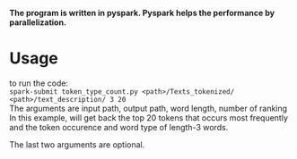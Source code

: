 **The program is written in pyspark. Pyspark helps the performance by parallelization.**

# Usage
to run the code:  
`spark-submit token_type_count.py <path>/Texts_tokenized/ <path>/text_description/ 3 20`   
The arguments are input path, output path, word length, number of ranking  
In this example, will get back the top 20 tokens that occurs most frequently  
and the token occurence and word type of length-3 words.

The last two arguments are optional.
